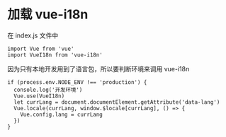 # 加载 vue-i18n

在 index.js 文件中

```
import Vue from 'vue'
import VueI18n from 'vue-i18n'
```

因为只有本地开发用到了语言包，所以要判断环境来调用 vue-i18n

```
if (process.env.NODE_ENV !== 'production') {
  console.log('开发环境')
  Vue.use(VueI18n)
  let currLang = document.documentElement.getAttribute('data-lang')
  Vue.locale(currLang, window.$locale[currLang], () => {
    Vue.config.lang = currLang
  })
}
```



